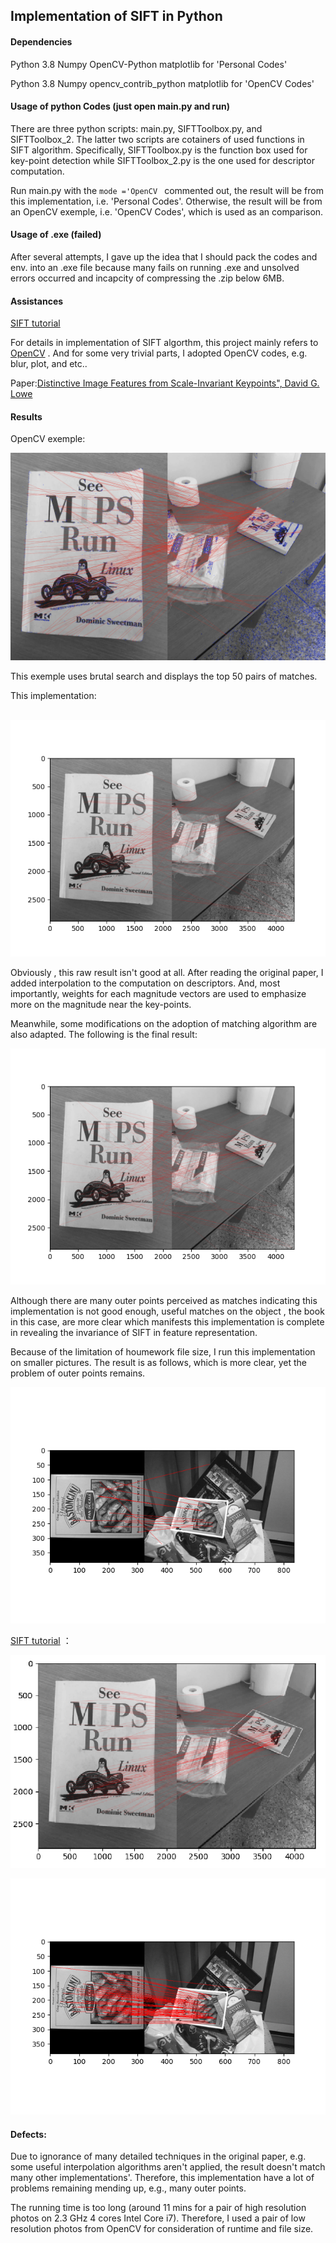 ## Implementation of SIFT in Python

#### Dependencies

Python 3.8	Numpy	OpenCV-Python		matplotlib			   for 'Personal Codes'

Python 3.8	Numpy	opencv_contrib_python 	matplotlib	for 'OpenCV Codes'





#### Usage of python Codes (just open main.py and run)

There are three python scripts: main.py, SIFTToolbox.py, and SIFTToolbox_2. The latter two scripts are cotainers of used functions in SIFT algorithm.  Specifically, SIFTToolbox.py is the function box used for key-point detection while SIFTToolbox_2.py is the one used for descriptor computation.



Run main.py with the `mode ='OpenCV ` commented out, the result will be from this implementation, i.e. 'Personal Codes'. Otherwise, the result will be from an OpenCV exemple, i.e. 'OpenCV Codes', which is used as an comparison.





#### Usage of .exe (failed)

After several attempts, I gave up the idea that I should pack the codes and env. into an .exe file because many fails on running .exe and unsolved errors occurred and incapcity of compressing the .zip below 6MB.





#### Assistances

[SIFT tutorial](https://medium.com/@russmislam/implementing-sift-in-python-a-complete-guide-part-1-306a99b50aa5) 

For details in implementation of SIFT algorthm, this project mainly refers to [OpenCV](https://opencv-python-tutroals.readthedocs.io/en/latest/py_tutorials/py_feature2d/py_feature_homography/py_feature_homography.html) . And for some very trivial parts, I adopted OpenCV codes, e.g. blur, plot, and etc.. 

Paper:[Distinctive Image Features from Scale-Invariant Keypoints", David G. Lowe](https://www.cs.ubc.ca/~lowe/papers/ijcv04.pdf) 





#### Results

OpenCV exemple:

![image-20210416172135425](README(%E8%AF%B4%E6%98%8E+%E5%AE%9E%E9%AA%8C%E7%BB%93%E6%9E%9C).assets/image-20210416172135425.png)

This exemple uses brutal search and displays the top 50 pairs of matches.



This implementation: 

​	![ex1](README(%E8%AF%B4%E6%98%8E+%E5%AE%9E%E9%AA%8C%E7%BB%93%E6%9E%9C).assets/ex1.png)

Obviously , this raw result isn't good at all.  After reading the original paper, I added interpolation to the computation on descriptors.  And, most importantly, weights for each magnitude vectors are used to emphasize more on the magnitude near the key-points.

Meanwhile, some modifications on the adoption of matching algorithm are also adapted.  The following is the final result:

![ex2](README(%E8%AF%B4%E6%98%8E+%E5%AE%9E%E9%AA%8C%E7%BB%93%E6%9E%9C).assets/ex2.png)

Although there are many outer points perceived as matches indicating this implementation is not good enough, useful matches on the object , the book in this case, are more clear which manifests this implementation is complete in revealing the invariance of SIFT in feature representation.

Because of the limitation of houmework file size, I run this implementation on smaller pictures.  The result is as follows, which is more clear, yet the problem of outer points remains.

![e1](README(%E8%AF%B4%E6%98%8E+%E5%AE%9E%E9%AA%8C%E7%BB%93%E6%9E%9C).assets/e1.png)

[SIFT tutorial](https://medium.com/@russmislam/implementing-sift-in-python-a-complete-guide-part-1-306a99b50aa5) ：

![image-20210425214231510](README(%E8%AF%B4%E6%98%8E+%E5%AE%9E%E9%AA%8C%E7%BB%93%E6%9E%9C).assets/image-20210425214231510.png)

![e2](README(%E8%AF%B4%E6%98%8E+%E5%AE%9E%E9%AA%8C%E7%BB%93%E6%9E%9C).assets/e2.png)



#### Defects:

Due to ignorance of many detailed techniques in the original paper, e.g. some useful interpolation algorithms aren't applied, the result doesn't match many other implementations'.  Therefore, this implementation have a lot of problems remaining mending up, e.g., many outer points.



The running time is too long (around 11 mins for a pair of high resolution photos on 2.3 GHz 4 cores Intel Core i7).  Therefore, I used a pair of low resolution photos from OpenCV for consideration of runtime and file size.











 